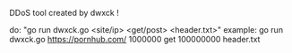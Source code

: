 DDoS tool created by dwxck !

do: "go run dwxck.go <site/ip> <url> <threads> <get/post> <seconds> <header.txt>"
example: go run dwxck.go https://pornhub.com/ 1000000 get 100000000 header.txt
